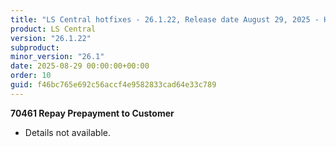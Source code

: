 ```yaml
---
title: "LS Central hotfixes - 26.1.22, Release date August 29, 2025 - Hotfixes"
product: LS Central
version: "26.1.22"
subproduct: 
minor_version: "26.1"
date: 2025-08-29 00:00:00+00:00
order: 10
guid: f46bc765e692c56accf4e9582833cad64e33c789
---
```


<strong>70461 Repay Prepayment to Customer</strong>
<ul><li>Details not available.</li></ul>
